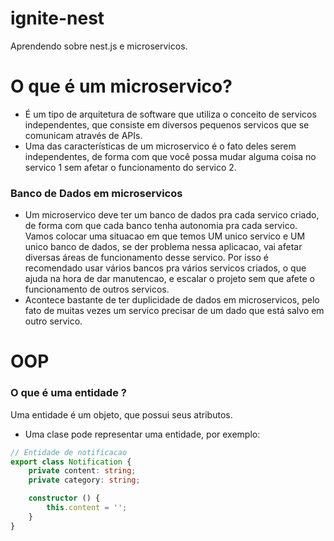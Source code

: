 # ignite-nest
Aprendendo sobre nest.js e microservicos.

# O que é um microservico?
- É um tipo de arquitetura de software que utiliza o conceito de servicos independentes, que consiste em diversos pequenos servicos que se comunicam através de APIs.
- Uma das características de um microservico é o fato deles serem  independentes, de forma com que você possa mudar alguma coisa no servico 1 sem afetar o funcionamento do servico 2.
### Banco de Dados em microservicos
- Um microservico deve ter um banco de dados pra cada servico criado, de forma com que cada banco tenha autonomia pra cada servico. Vamos colocar uma situacao em que temos UM unico servico e UM unico banco de dados, se der problema nessa aplicacao, vai afetar diversas áreas de funcionamento desse servico. Por isso é recomendado usar vários bancos pra vários servicos criados, o que ajuda na hora de dar manutencao, e escalar o projeto sem que afete o funcionamento de outros servicos. 
- Acontece bastante de ter duplicidade de dados em microservicos, pelo fato de muitas vezes um servico precisar de um dado que está salvo em outro servico. 

# OOP
### O que é uma entidade ?
Uma entidade é um objeto, que possui seus atributos.
- Uma clase pode representar uma entidade, por exemplo:
```typescript
// Entidade de notificacao
export class Notification {
    private content: string;
    private category: string;

    constructor () {
        this.content = '';
    }
}
```
